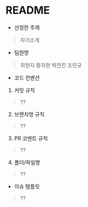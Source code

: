 # README

- 선정한 주제
> 자기소개

- 팀원명
> 최현지
> 황자현
> 박찬진
> 조민규

- 코드 컨벤션
1. 커밋 규칙
> ??

2. 브랜치명 규칙
> ??

3. PR 코멘트 규칙
> ??

4. 폴더/파일명
> ??

- 이슈 템플릿
> ??